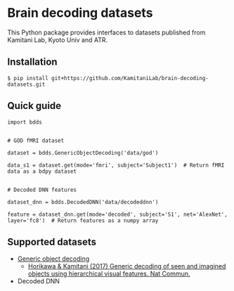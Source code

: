 # Brain decoding datasets

This Python package provides interfaces to datasets published from Kamitani Lab, Kyoto Univ and ATR.

## Installation

``` shellsession
$ pip install git+https://github.com/KamitaniLab/brain-decoding-datasets.git
```

## Quick guide

``` shellsession
import bdds


# GOD fMRI dataset

dataset = bdds.GenericObjectDecoding('data/god')

data_s1 = dataset.get(mode='fmri', subject='Subject1')  # Return fMRI data as a bdpy dataset


# Decoded DNN features

dataset_dnn = bdds.DecodedDNN('data/decodeddnn')

feature = dataset_dnn.get(mode='decoded', subject='S1', net='AlexNet', layer='fc8')  # Return features as a numpy array
```

## Supported datasets

- [Generic object decoding](https://github.com/KamitaniLab/GenericObjectDecoding)
    - [Horikawa & Kamitani (2017) Generic decoding of seen and imagined objects using hierarchical visual features. Nat Commun.](https://www.nature.com/articles/ncomms15037)
- Decoded DNN
